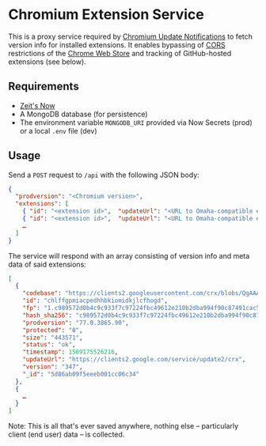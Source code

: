# Chromium Extension Service

This is a proxy service required by [Chromium Update Notifications](https://github.com/kkkrist/chromium-notifier) to fetch version info for installed extensions. It enables bypassing of [CORS](https://en.wikipedia.org/wiki/Cross-origin_resource_sharing) restrictions of the [Chrome Web Store](https://chrome.google.com/webstore/category/extensions) and tracking of GitHub-hosted extensions (see below).

## Requirements

- [Zeit's Now](https://zeit.co/)
- A MongoDB database (for persistence)
- The environment variable `MONGODB_URI` provided via Now Secrets (prod) or a local `.env` file (dev)

## Usage

Send a `POST` request to `/api` with the following JSON body:

```json
{
  "prodversion": "<Chromium version>",
  "extensions": [
    { "id": "<extension id>",  "updateUrl": "<URL to Omaha-compatible endpoint>"},
    { "id": "<extension id>",  "updateUrl": "<URL to Omaha-compatible endpoint>"},
    …
  ]
}
```

The service will respond with an array consisting of version info and meta data of said extensions:

```json
[
  {
    "codebase": "https://clients2.googleusercontent.com/crx/blobs/QgAAAC6zw0qH2DJtnXe8Z7rUJP0-NOcA97MmZN4Ln1fODAHweMXNXTmjgerLCPXhmXNXwEVIEkarzGIkPHrBXBeXqsjm4UfxBJBNpSCt104KOFaeAMZSmuWy9iapD9CEzrK8OfYl3Nvw2dw3Iw/extension_347_0_0_0.crx",
    "id": "chlffgpmiacpedhhbkiomidkjlcfhogd",
    "fp": "1.c989572d0b4c9c933f7c97224fbc49612e210b2dba994f90c87491cac53282dc",
    "hash_sha256": "c989572d0b4c9c933f7c97224fbc49612e210b2dba994f90c87491cac53282dc",
    "prodversion": "77.0.3865.90",
    "protected": "0",
    "size": "443571",
    "status": "ok",
    "timestamp": 1569175526216,
    "updateUrl": "https://clients2.google.com/service/update2/crx",
    "version": "347",
    "_id": "5d86ab09f5eeeb001cc06c34"
  },
  {
    …
  }
]
```

Note: This is all that's ever saved anywhere, nothing else – particularly client (end user) data  – is collected.
